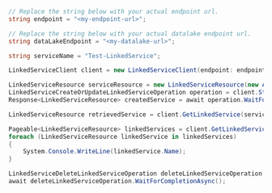 ```C# Snippet:CreateLinkedServiceClientPrep
// Replace the string below with your actual endpoint url.
string endpoint = "<my-endpoint-url>";

// Replace the string below with your actual datalake endpoint url.
string dataLakeEndpoint = "<my-datalake-url>";

string serviceName = "Test-LinkedService";
```

```C# Snippet:CreateLinkedServiceClient
LinkedServiceClient client = new LinkedServiceClient(endpoint: endpoint, credential: new DefaultAzureCredential());
```

```C# Snippet:CreateLinkedService
LinkedServiceResource serviceResource = new LinkedServiceResource(new AzureDataLakeStoreLinkedService(dataLakeEndpoint));
LinkedServiceCreateOrUpdateLinkedServiceOperation operation = client.StartCreateOrUpdateLinkedService(serviceName, serviceResource);
Response<LinkedServiceResource> createdService = await operation.WaitForCompletionAsync();
```

```C# Snippet:RetrieveLinkedService
LinkedServiceResource retrievedService = client.GetLinkedService(serviceName);
```

```C# Snippet:ListLinkedServices
Pageable<LinkedServiceResource> linkedServices = client.GetLinkedServicesByWorkspace();
foreach (LinkedServiceResource linkedService in linkedServices)
{
    System.Console.WriteLine(linkedService.Name);
}
```

```C# Snippet:DeleteLinkedService
LinkedServiceDeleteLinkedServiceOperation deleteLinkedServiceOperation = client.StartDeleteLinkedService(serviceName);
await deleteLinkedServiceOperation.WaitForCompletionAsync();
```
